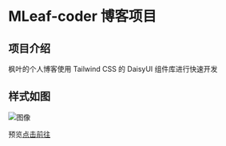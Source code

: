 # MLeaf-coder 博客项目

## 项目介绍

枫叶的个人博客使用 Tailwind CSS 的 DaisyUI 组件库进行快速开发

## 样式如图

![图像](https://files.catbox.moe/dhg9wn.png)

预览[点击前往](https://fengyegf.cn/)